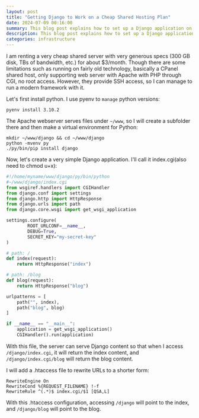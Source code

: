 ```yaml
---
layout: post
title: "Getting Django to Work on a Cheap Shared Hosting Plan"
date: 2024-07-09 00:16:00
summary: This blog post explains how to set up a Django application on a shared server using SSH access, pyenv, and Apache with a .htaccess file for URL rewriting.
description: This blog post explains how to set up a Django application on a shared server using SSH access, pyenv, and Apache with a .htaccess file for URL rewriting
categories: infrastructure
---
```


I am renting a very cheap shared server with very generous specs (300 GB disk, TBs of bandwidth, etc.) for about $3/month. Though there are some limitations such as running on fairly old technology, basically a CPanel shared host, only supporting web server with Apache with PHP through CGI, no root access. However, they provide SSH access, so I can manage to run a modern framework with it.

Let's first install python. I use pyenv to `manage` python versions:

```
pyenv install 3.10.2
```

The Apache webserver serves files under `~/www`, so I will create a subfolder there and then make a virtual environment for Python:

```
mkdir ~/www/django && cd ~/www/django
python -mvenv py
./py/bin/pip install django
```

Now, let's create a very simple Django application. I'll call it index.cgi(also need to chmod u+x):

```python
#!/home/myname/www/django/py/bin/python
#~/www/django/index.cgi
from wsgiref.handlers import CGIHandler
from django.conf import settings
from django.http import HttpResponse
from django.urls import path
from django.core.wsgi import get_wsgi_application

settings.configure(
        ROOT_URLCONF=__name__,
        DEBUG=True,
        SECRET_KEY="my-secret-key"
)

# path: / 
def index(request):
    return HttpResponse("index")

# path: /blog
def blog(request):
    return HttpResponse("blog")

urlpatterns = [
    path("", index),
    path("blog", blog)
]

if __name__ == "__main__":
    application = get_wsgi_application()
    CGIHandler().run(application)
```

With this file, the server can serve Django content so that when I access `/django/index.cgi`, it will return the index content, and `/django/index.cgi/blog` will return the blog content.

I will add a .htaccess file to rewrite URLs to a shorter form:

```htaccess
RewriteEngine On
RewriteCond %{REQUEST_FILENAME} !-f
RewriteRule ^(.*)$ index.cgi/$1 [QSA,L]
```

With this .htaccess configuration, accessing `/django` will point to the index, and `/django/blog` will point to the blog.
